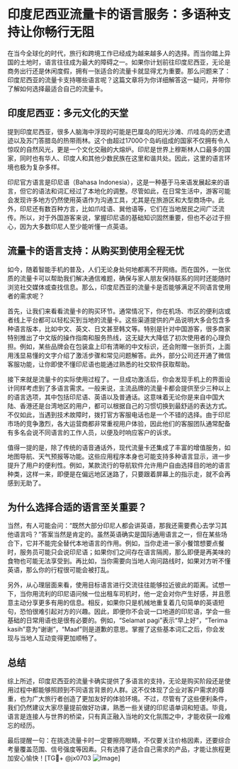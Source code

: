# 印度尼西亚流量卡的语言服务：多语种支持让你畅行无阻

在当今全球化的时代，旅行和跨境工作已经成为越来越多人的选择。而当你踏上异国的土地时，语言往往成为最大的障碍之一。如果你计划前往印度尼西亚，无论是商务出行还是休闲度假，拥有一张适合的流量卡就显得尤为重要。那么问题来了：印度尼西亚的流量卡支持哪些语言呢？这篇文章将为你详细解答这一疑问，并带你了解如何选择最适合自己的流量卡。

## 印度尼西亚：多元文化的天堂

提到印度尼西亚，很多人脑海中浮现的可能是巴厘岛的阳光沙滩、爪哇岛的历史遗迹以及苏门答腊岛的热带雨林。这个由超过17000个岛屿组成的国家不仅拥有令人惊叹的自然风光，更是一个文化交融的大熔炉。印尼是世界上穆斯林人口最多的国家，同时也有华人、印度人和其他少数民族在这里和谐共处。因此，这里的语言环境也极为复杂多样。

印尼官方语言是印尼语（Bahasa Indonesia），这是一种基于马来语发展起来的语言，但它的语法和词汇经过了本地化的调整。尽管如此，在日常生活中，游客可能会发现许多地方仍然使用英语作为沟通工具，尤其是在旅游区和大型商场中。此外，印尼还有数百种方言，比如爪哇语、巽他语等，它们在当地居民之间广泛流传。所以，对于外国游客来说，掌握印尼语的基础知识固然重要，但也不必过于担心，因为大多数印尼人至少能听懂一点英语。

## 流量卡的语言支持：从购买到使用全程无忧

如今，随着智能手机的普及，人们无论身处何地都离不开网络。而在国外，一张优质的流量卡可以帮助我们解决通信难题，确保与家人朋友保持联系的同时还能随时浏览社交媒体或查找信息。那么，印度尼西亚的流量卡是否能够满足不同语言使用者的需求呢？

首先，让我们来看看流量卡的购买环节。通常情况下，你在机场、市区的便利店或者线上平台都可以轻松买到当地的流量卡。这些渠道提供的产品说明大多会包含多种语言版本，比如中文、英文、日文甚至韩文等。特别是针对中国游客，很多商家特别推出了中文版的操作指南和服务热线，这无疑大大降低了初次使用者的心理负担。例如，某些品牌会在包装盒上印有清晰的中文标识，还会附赠一张折页，上面用浅显易懂的文字介绍了激活步骤和常见问题解答。此外，部分公司还开通了微信客服功能，让你即使不懂印尼语也能通过熟悉的社交软件获取帮助。

接下来就是流量卡的实际使用过程了。一旦成功激活后，你会发现手机上的界面设计同样考虑到了多语言需求。一般来说，主流品牌的流量卡都会提供至少三种以上的语言选项，其中包括印尼语、英语以及普通话。这意味着无论你是来自中国大陆、香港还是台湾地区的用户，都可以根据自己的习惯切换到最舒适的表达方式。不仅如此，当遇到技术故障时，拨打官方客服电话也是一个不错的选择。由于印尼市场的竞争激烈，各大运营商都非常重视用户体验，因此他们的客服团队通常配备有多名会说不同语言的工作人员，以便及时响应客户的诉求。

值得一提的是，除了传统的语音通话外，现代流量卡还集成了丰富的增值服务，如地图导航、天气预报等功能。这些应用程序本身也可能支持多种语言显示，进一步提升了用户的便利性。例如，某款流行的导航软件允许用户自由选择目的地的语言种类，这样一来，即便是在偏远地区迷路了，只要跟着屏幕上的指示走，就不会再感到无助了。

## 为什么选择合适的语言至关重要？

当然，有人可能会问：“既然大部分印尼人都会讲英语，那我还需要费心去学习其他语言吗？”答案当然是肯定的。虽然英语确实是国际通用语言之一，但在某些场合下，它并不能完全替代本地语言的作用。例如，当你走进一家小餐馆想要点餐时，服务员可能只会说印尼语；如果你们之间存在语言隔阂，那么即便是再美味的食物也可能无法享受到。再比如，当你需要向当地人询问路线时，如果对方听不懂英语，那么你的行程很可能会被打乱。

另外，从心理层面来看，使用目标语言进行交流往往能够拉近彼此的距离。试想一下，当你用流利的印尼语问候一位出租车司机时，他一定会对你产生好感，并且愿意主动分享更多有用的信息。相反，如果你只是机械地重复着几句简单的英语短句，恐怕很难引起对方的兴趣。因此，即便你不会说一口地道的印尼语，学会一些基础的日常用语也是很有必要的。例如，“Selamat pagi”表示“早上好”，“Terima kasih”意为“谢谢”，“Maaf”则是道歉的意思。掌握了这些基本词汇之后，你会发现与当地人互动变得更加顺畅了。

## 总结

综上所述，印度尼西亚的流量卡确实提供了多语言的支持，无论是购买阶段还是使用过程中都能够照顾到不同语言背景的人群。这不仅体现了企业对客户需求的尊重，也为广大旅行者创造了更加友好的体验环境。不过，尽管有了这些便利条件，我们仍然建议大家尽量提前做好功课，熟悉一些关键的印尼语单词和短语。毕竟，语言是连接人与世界的桥梁，只有真正融入当地的文化氛围之中，才能收获一段难忘的经历。

最后提醒一句：在挑选流量卡时一定要擦亮眼睛，不仅要关注价格因素，还要综合考量覆盖范围、信号强度等因素。只有选择了适合自己需求的产品，才能让旅程更加安心愉快！[TG💪+ @jx0703 ![Image](https://github.com/user-attachments/assets/dbca1d08-cadb-493c-b0ec-ad6f7a83f270)]